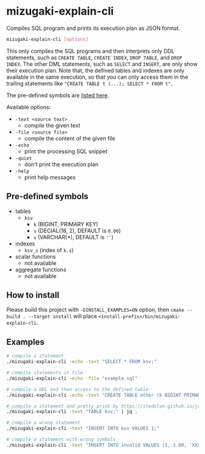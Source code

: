# mizugaki-explain-cli

Compiles SQL program and prints its execution plan as JSON format.

```sh
mizugaki-explain-cli [options]
```

This only compiles the SQL programs and then interprets only DDL statements, such as `CREATE TABLE`, `CREATE INDEX`, `DROP TABLE`, and `DROP INDEX`.
The other DML statements, such as `SELECT` and `INSERT`, are only show their execution plan.
Note that, the defined tables and indexes are only available in the same execution, so that you can only access them in the trailing statements like `"CREATE TABLE t (...); SELECT * FROM t"`.

The pre-defined symbols are [listed here](#pre-defined-symbols).

Available options:

* `-text <source text>`
  * compile the given text
* `-file <source file>`
  * compile the content of the given file
* `-echo`
  * print the processing SQL snippet
* `-quiet`
  * don't print the execution plan
* `-help`
  * print help messages

## Pre-defined symbols

* tables
  * `ksv`
    * `k` (BIGINT, PRIMARY KEY)
    * `s` (DECIAL(18, 2), DEFAULT is `0.00`)
    * `v` (VARCHAR(*), DEFAULT is `''`)
* indexes
  * `ksv_s` (index of `k.s`)
* scalar functions
  * not available
* aggregate functions
  * not available

## How to install

Please build this project with `-DINSTALL_EXAMPLES=ON` option, then `cmake --build . --target install` will place `<install-prefix>/bin/mizugaki-explain-cli`.

## Examples

```sh
# compile a statement
./mizugaki-explain-cli -echo -text "SELECT * FROM ksv;"

# compile statements in file
./mizugaki-explain-cli -echo -file "example.sql"

# compile a DDL and then access to the defined table
./mizugaki-explain-cli -echo -text "CREATE TABLE other (k BIGINT PRIMARY KEY); SELECT * FROM ksv JOIN other ON ksv.k = other.k;"

# compile a statement and pretty print by https://stedolan.github.io/jq/
./mizugaki-explain-cli -text "TABLE ksv;" | jq .

# compile a wrong statement
./mizugaki-explain-cli -text "INSERT INTO ksv VALUES 1;"

# compile a statement with wrong symbols
./mizugaki-explain-cli -text "INSERT INTO invalid VALUES (1, 1.00, 'XXX');"
```
